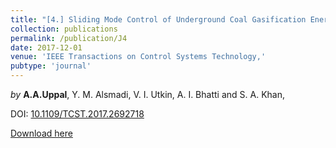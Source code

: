 ```yaml
---
title: "[4.] Sliding Mode Control of Underground Coal Gasification Energy Conversion Process"
collection: publications
permalink: /publication/J4
date: 2017-12-01
venue: 'IEEE Transactions on Control Systems Technology,'
pubtype: 'journal'
---
```

*by* **A.A.Uppal**, Y. M. Alsmadi, V. I. Utkin, A. I. Bhatti and S. A. Khan, 

DOI: [10.1109/TCST.2017.2692718](https://doi.org/10.1109/TCST.2017.2692718)

[Download here](https://aauppal.github.io/files/J4.pdf)
